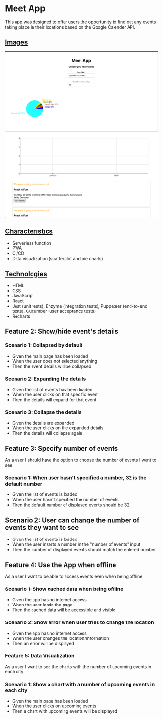 # Meet App

This app was designed to offer users the opportunity to find out any events taking place in their locations based on the Google Calender API.

## <u>Images</u>

![](public/4.9-meet-app.png)
![](public/4.9-meet-app-2.png)

## <u>Characteristics</u>

- Serverless function
- PWA
- CI/CD
- Data visualization (scatterplot and pie charts)

## <u>Technologies</u>

- HTML
- CSS
- JavaScript
- React
- Jest (unit tests), Enzyme (integration tests), Puppeteer (end-to-end tests), Cucumber (user acceptance tests)
- Recharts

## Feature 2: Show/hide event's details

### Scenario 1: Collapsed by default

- Given the main page has been loaded
- When the user does not selected anything
- Then the event details will be collapsed

### Scenario 2: Expanding the details

- Given the list of events has been loaded
- When the user clicks on that specific event
- Then the details will expand for that event

### Scenario 3: Collapse the details

- Given the details are expanded
- When the user clicks on the expanded details
- Then the details will collapse again

## Feature 3: Specify number of events

As a user I should have the option to choose the number of events I want to see

### Scenario 1: When user hasn't specified a number, 32 is the default number

- Given the list of events is loaded
- When the user hasn't specified the number of events
- Then the default number of displayed events should be 32

## Scenario 2: User can change the number of events they want to see

- Given the list of events is loaded
- When the user inserts a number in the "number of events" input
- Then the number of displayed events should match the entered number

## Feature 4: Use the App when offline

As a user I want to be able to access events even when being offline

### Scenario 1: Show cached data when being offline

- Given the app has no internet access
- When the user loads the page
- Then the cached data will be accessible and visible

### Scenario 2: Show error when user tries to change the location

- Given the app has no internet access
- When the user changes the location/information
- Then an error will be displayed

### Feature 5: Data Visualization

As a user I want to see the charts with the number of upcoming events in each city

### Scenario 1: Show a chart with a number of upcoming events in each city

- Given the main page has been loaded
- When the user clicks on upcoming events
- Then a chart with upcoming events will be displayed
